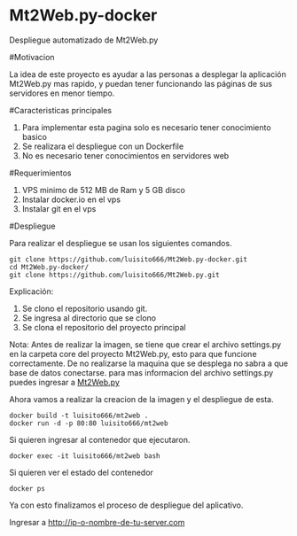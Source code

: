 # Mt2Web.py-docker

Despliegue automatizado de Mt2Web.py

#Motivacion

La idea de este proyecto es ayudar a las personas a desplegar la aplicación Mt2Web.py mas rapido, y puedan tener funcionando las páginas de sus servidores en menor tiempo.

#Caracteristicas principales

1. Para implementar esta pagina solo es necesario tener conocimiento basico
2. Se realizara el despliegue con un Dockerfile
3. No es necesario tener conocimientos en servidores web

#Requerimientos

1. VPS minimo de 512 MB de Ram y 5 GB disco
2. Instalar docker.io en el vps
3. Instalar git en el vps

#Despliegue

Para realizar el despliegue se usan los siguientes comandos.

```
git clone https://github.com/luisito666/Mt2Web.py-docker.git
cd Mt2Web.py-docker/
git clone https://github.com/luisito666/Mt2Web.py.git
```
Explicación:
1. Se clono el repositorio usando git.
2. Se ingresa al directorio que se clono
3. Se clona el repositorio del proyecto principal

Nota: Antes de realizar la imagen, se tiene que crear el archivo settings.py en la carpeta core del proyecto Mt2Web.py, esto para que funcione correctamente. De no realizarse la maquina que se desplega no sabra a que base de datos conectarse.
para mas informacion del archivo settings.py puedes ingresar a [Mt2Web.py](https://github.com/luisito666/Mt2Web.py)

Ahora vamos a realizar la creacion de la imagen y el despliegue de esta.

```
docker build -t luisito666/mt2web .
docker run -d -p 80:80 luisito666/mt2web
```

Si quieren ingresar al contenedor que ejecutaron.

```
docker exec -it luisito666/mt2web bash
```

Si quieren ver el estado del contenedor

```
docker ps
```

Ya con esto finalizamos el proceso de despliegue del aplicativo.

Ingresar a http://ip-o-nombre-de-tu-server.com
